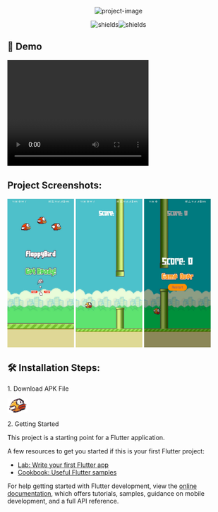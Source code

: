 <!-- <img src="./assets/images/bird_upflap.png" width="39%"> -->

<p align="center"><img src="https://socialify.git.ci/luciferro01/Flappy/image?description=1&amp;font=Source%20Code%20Pro&amp;language=1&amp;name=1&amp;owner=1&amp;pattern=Plus&amp;theme=Dark" alt="project-image"></p>

<p align="center"><img src="https://img.shields.io/badge/Flutter-000?style=for-the-badge&amp;logo=flutter" alt="shields"><img src="https://img.shields.io/badge/Dart-000?style=for-the-badge&amp;logo=dart" alt="shields"></p>

<h2>🚀 Demo</h2>
<video width="320" height="240" controls>
  <source src="./assets/demo/flappy_demo_video.mp4" type="video/mp4">
</video>

<h2>Project Screenshots:</h2>

<img src="./assets/demo/start.jpeg" width="30%">
<img src="./assets/demo/score.jpeg" width="30%">
<img src="./assets/demo/game_over.jpeg" width="30%">

<h2>🛠️ Installation Steps:</h2>

<p>1. Download APK File</p>

[<img src="./assets/images/bird_upflap.png" width="9%">](https://github.com/luciferro01/Flappy/releases/tag/Flappy)

<p>2. Getting Started</p>
This project is a starting point for a Flutter application.

A few resources to get you started if this is your first Flutter project:

- [Lab: Write your first Flutter app](https://docs.flutter.dev/get-started/codelab)
- [Cookbook: Useful Flutter samples](https://docs.flutter.dev/cookbook)

For help getting started with Flutter development, view the
[online documentation](https://docs.flutter.dev/), which offers tutorials,
samples, guidance on mobile development, and a full API reference.
